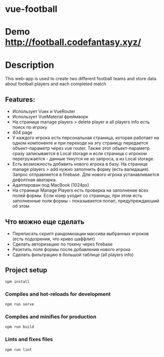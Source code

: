 # vue-football
# Demo http://football.codefantasy.xyz/
# Description
This web-app is used to create two different football teams and store data about football players and each completed match

## Features:
- Использует Vuex и VueRouter 
- Использует VueMaterial фреймворк
- На странице manage players > delete player и all players info есть поиск по игроку
- 404 page
- У каждого игрока есть персональная страница, которая работает на одном компоненте и при переходе на эту страницу передается объект-параметр через vue router. Также этот объект-параметр сразу записывается в Local storage и если страница с игроком перегружается - данные тянутся не из запроса, а из Local storage.
- Есть возможность добавить нового игрока в базу. На странице manage players > add нужно заполнить форму (есть валидация). Запрос отправляется в firebase. Для нового игрока устанавливается дефолтная аватарка.
- Адаптирован под MacBook (1024px)
- На странице Manage Players есть проверка на заполнение всех полей формы. Если юзер уходит со страницы, при этом есть заполненные поля формы - показывается попап, предупреждаюший об этом

## Что можно еще сделать
- Переписать скрипт рандомизации массива выбранных игроков (есть подозрения, что криво шаффлит)
- Сделать авторизацию по токену через firebase
- Резетить поля формы после добавления нового игрока
- Сделать фильтрацию в большой таблице (all players info)


## Project setup
```
npm install
```

### Compiles and hot-reloads for development
```
npm run serve
```

### Compiles and minifies for production
```
npm run build
```

### Lints and fixes files
```
npm run lint
```
